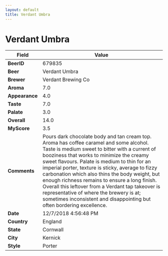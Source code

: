 ```yaml
---
layout: default
title: Verdant Umbra
---
```


# Verdant Umbra

| Field         | Value     |
|---------------|-----------|
| **BeerID** | 679835 |
| **Beer** | Verdant Umbra |
| **Brewer** | Verdant Brewing Co |
| **Aroma** | 7.0 |
| **Appearance** | 4.0 |
| **Taste** | 7.0 |
| **Palate** | 3.0 |
| **Overall** | 14.0 |
| **MyScore** | 3.5 |
| **Comments** | Pours dark chocolate body and tan cream top. Aroma has coffee caramel and some alcohol. Taste is medium sweet to bitter with a current of booziness that works to minimize the creamy sweet flavours. Palate is medium to thin for an imperial porter, texture is sticky, average to fizzy carbonation which also thins the body weight, but enough richness remains to ensure a long finish. Overall this leftover from a Verdant tap takeover is representative of where the brewery is at; sometimes inconsistent and disappointing but often bordering excellence. |
| **Date** | 12/7/2018 4:56:48 PM |
| **Country** | England |
| **State** | Cornwall |
| **City** | Kernick |
| **Style** | Porter |
